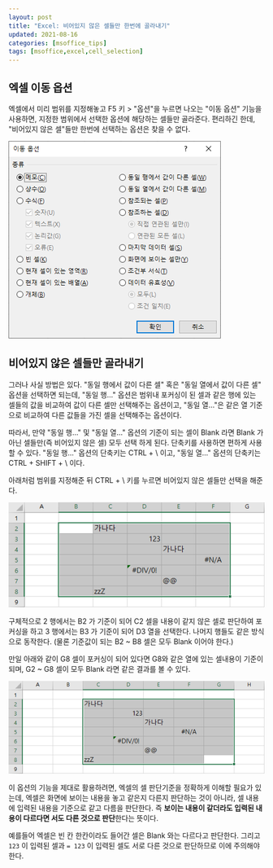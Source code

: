 ```yaml
---
layout: post
title: "Excel: 비어있지 않은 셀들만 한번에 골라내기"
updated: 2021-08-16
categories: [msoffice_tips]
tags: [msoffice,excel,cell_selection]
---
```


## 엑셀 이동 옵션

엑셀에서 미리 범위를 지정해놓고 F5 키 > "옵션"을 누르면 나오는 "이동 옵션" 기능을 사용하면, 지정한 범위에서 선택한 옵션에 해당하는 셀들만 골라준다. 편리하긴 한데, "비어있지 않은 셀"들만 한번에 선택하는 옵션은 찾을 수 없다.

![그림00](/img/msoffice/tips/tips-0080-00.png)

## 비어있지 않은 셀들만 골라내기

그러나 사실 방법은 있다. "동일 행에서 값이 다른 셀" 혹은 "동일 열에서 값이 다른 셀" 옵션을 선택하면 되는데, "동일 행..." 옵션은 범위내 포커싱이 된 셀과 같은 행에 있는 셀들의 값을 비교하여 값이 다른 셀만 선택해주는 옵션이고, "동일 열..."은 같은 열 기준으로 비교하여 다른 값들을 가진 셀을 선택해주는 옵션이다.

따라서, 만약 "동일 행..." 및 "동일 열..." 옵션의 기준이 되는 셀이 Blank 라면 Blank 가 아닌 셀들만(즉 비어있지 않은 셀) 모두 선택 하게 된다. 단축키를 사용하면 편하게 사용할 수 있다. "동일 행..." 옵션의 단축키는 CTRL + \ 이고, "동일 열..." 옵션의 단축키는 CTRL + SHIFT + \ 이다.

아래처럼 범위를 지정해준 뒤 CTRL + \ 키를 누르면 비어있지 않은 셀들만 선택을 해준다.

![그림01](/img/msoffice/tips/tips-0080-01.png)

구체적으로 2 행에서는 B2 가 기준이 되어 C2 셀을 내용이 같지 않은 셀로 판단하여 포커싱을 하고 3 행에서는 B3 가 기준이 되어 D3 열을 선택한다. 나머지 행들도 같은 방식으로 동작한다. (물론 기준값이 되는 B2 ~ B8 셀은 모두 Blank 이어야 한다.)

만일 아래와 같이 G8 셀이 포커싱이 되어 있다면 G8와 같은 열에 있는 셀내용이 기준이되며, G2 ~ G8 셀이 모두 Blank 라면 같은 결과를 볼 수 있다.

![그림02](/img/msoffice/tips/tips-0080-02.png)

이 옵션의 기능을 제대로 활용하려면, 엑셀의 셀 판단기준을 정확하게 이해할 필요가 있는데, 엑셀은 화면에 보이는 내용을 놓고 같은지 다른지 판단하는 것이 아니라, 셀 내용에 입력된 내용을 기준으로 같고 다름을 판단한다. 즉 **보이는 내용이 같더라도 입력된 내용이 다르다면 서도 다른 것으로 판단**한다는 뜻이다.

예를들어 엑셀은 빈 칸 한칸이라도 들어간 셀은 Blank 와는 다르다고 판단한다. 그리고 `123` 이 입력된 셀과 `= 123` 이 입력된 셀도 서로 다른 것으로 판단하므로 이에 주의해야 한다.